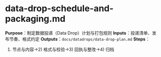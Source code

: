 # data-drop-schedule-and-packaging.md

**Purpose**：制定数据投递（Data Drop）计划与打包规则
**Inputs**：投递清单、发布节奏、格式约定
**Outputs**：`docs/datadrops/data-drop-plan.md`
**Steps**：

1. 节点与内容→2) 格式与校验→3) 回执与整改→4) 归档
